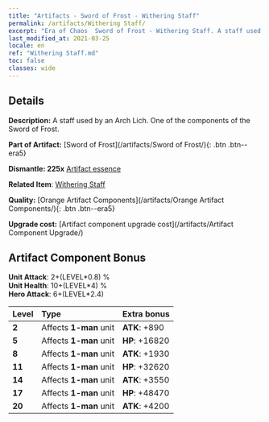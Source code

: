 ```yaml
---
title: "Artifacts - Sword of Frost - Withering Staff"
permalink: /artifacts/Withering Staff/
excerpt: "Era of Chaos  Sword of Frost - Withering Staff. A staff used by an Arch Lich. One of the components of the Sword of Frost."
last_modified_at: 2021-03-25
locale: en
ref: "Withering Staff.md"
toc: false
classes: wide
---
```




## Details

 **Description:** A staff used by an Arch Lich. One of the components of the Sword of Frost.

 **Part of Artifact:** [Sword of Frost](/artifacts/Sword of Frost/){: .btn .btn--era5}

 **Dismantle: 225x** [Artifact essence](/Items/con_905/)

 **Related Item**: [Withering Staff](/Items/art_162/)

 **Quality:** [Orange Artifact Components](/artifacts/Orange Artifact Components/){: .btn .btn--era5}

 **Upgrade cost:** [Artifact component upgrade cost](/artifacts/Artifact Component Upgrade/)

## Artifact Component Bonus

  **Unit Attack**: 2+(LEVEL\*0.8) %<br/>**Unit Health**: 10+(LEVEL\*4) %<br/>**Hero Attack**: 6+(LEVEL\*2.4)

  |  Level  | Type |    Extra bonus  | 
  |:--------|:-----|:----------------| 
  | **2** | Affects **1-man** unit | **ATK**: +890 | 
  | **5** | Affects **1-man** unit | **HP**: +16820 | 
  | **8** | Affects **1-man** unit | **ATK**: +1930 | 
  | **11** | Affects **1-man** unit | **HP**: +32620 | 
  | **14** | Affects **1-man** unit | **ATK**: +3550 | 
  | **17** | Affects **1-man** unit | **HP**: +48470 | 
  | **20** | Affects **1-man** unit | **ATK**: +4200 | 
